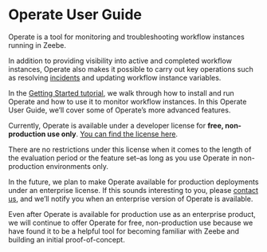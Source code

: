 # Operate User Guide

Operate is a tool for monitoring and troubleshooting workflow instances running in Zeebe. 

In addition to providing visibility into active and completed workflow instances, Operate also makes it possible to carry out key operations such as resolving [incidents](https://docs.zeebe.io/reference/incidents.html) and updating workflow instance variables.

In the [Getting Started tutorial](https://docs.zeebe.io/getting-started/README.html), we walk through how to install and run Operate and how to use it to monitor workflow instances. In this Operate User Guide, we’ll cover some of Operate’s more advanced features.

Currently, Operate is available under a developer license for **free, non-production use only**. [You can find the license here](https://zeebe.io/legal/operate-evaluation-license/). 

There are no restrictions under this license when it comes to the length of the evaluation period or the feature set–as long as you use Operate in non-production environments only. 

In the future, we plan to make Operate available for production deployments under an enterprise license. If this sounds interesting to you, please [contact us](mailto:feedback@zeebe.io), and we’ll notify you when an enterprise version of Operate is available.

Even after Operate is available for production use as an enterprise product, we will continue to offer Operate for free, non-production use because we have found it to be a helpful tool for becoming familiar with Zeebe and building an initial proof-of-concept. 